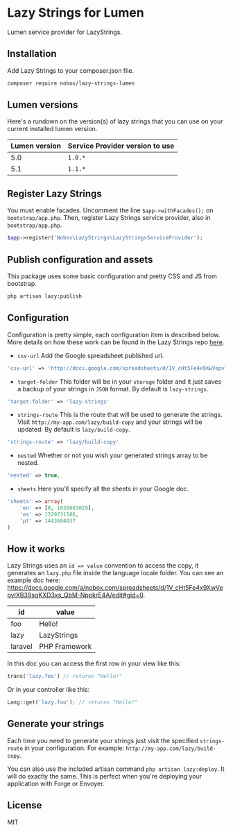 # Lazy Strings for Lumen

Lumen service provider for LazyStrings.

## Installation
Add Lazy Strings to your composer.json file.

```bash
composer require nobox/lazy-strings-lumen
```

## Lumen versions
Here's a rundown on the version(s) of lazy strings that you can use on your current installed lumen version.

| Lumen version       | Service Provider version to use    |
| ------------------- | ---------------------------------- |
| 5.0                 | `1.0.*`                            |
| 5.1                 | `1.1.*`                            |

## Register Lazy Strings
You must enable facades. Uncomment the line `$app->withFacades();` on `bootstrap/app.php`. Then, register Lazy Strings service provider, also in `bootstrap/app.php`.
```php
$app->register('Nobox\LazyStrings\LazyStringsServiceProvider');
```

## Publish configuration and assets
This package uses some basic configuration and pretty CSS and JS from bootstrap.
```bash
php artisan lazy:publish
```

## Configuration
Configuration is pretty simple, each configuration item is described below. More details on how these work can be found in the Lazy Strings repo [here](https://github.com/Nobox/Lazy-Strings).

- `csv-url` Add the Google spreadsheet published url.
```php
'csv-url' => 'http://docs.google.com/spreadsheets/d/1V_cHt5Fe4x9XwVepvlXB39sqKXD3xs_QbM-NppkrE4A/export?format=csv'
```

- `target-folder` This folder will be in your `storage` folder and it just saves a backup of your strings in `JSON` format. By default is `lazy-strings`.
```php
'target-folder' => 'lazy-strings'
```

- `strings-route` This is the route that will be used to generate the strings. Visit `http://my-app.com/lazy/build-copy` and your strings will be updated. By default is `lazy/build-copy`.
```php
'strings-route' => 'lazy/build-copy'
```

- `nested` Whether or not you wish your generated strings array to be nested.
```php
'nested' => true,
```

- `sheets` Here you'll specify all the sheets in your Google doc.
```php
'sheets' => array(
    'en' => [0, 1626663029],
    'es' => 1329731586,
    'pt' => 1443604037
)
```

## How it works
Lazy Strings uses an `id => value` convention to access the copy, it generates an `lazy.php` file inside the language locale folder. You can see an example doc here: https://docs.google.com/a/nobox.com/spreadsheets/d/1V_cHt5Fe4x9XwVepvlXB39sqKXD3xs_QbM-NppkrE4A/edit#gid=0.

| id            | value         |
| ------------- | ------------- |
| foo           | Hello!        |
| lazy          | LazyStrings   |
| laravel       | PHP Framework |

In this doc you can access the first row in your view like this:
```php
trans('lazy.foo') // returns "Hello!"
```

Or in your controller like this:
```php
Lang::get('lazy.foo'); // returns "Hello!"
```

## Generate your strings
Each time you need to generate your strings just visit the specified `strings-route` in your configuration. For example: `http://my-app.com/lazy/build-copy`.

You can also use the included artisan command `php artisan lazy:deploy`. It will do exactly the same. This is perfect when you're deploying your application with Forge or Envoyer.

## License
MIT
